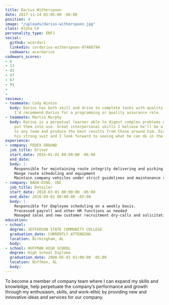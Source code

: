 ```yaml
---
title: Darius Witherspoon
date: 2017-11-14 02:05:00 -06:00
position: 4
image: "/uploads/darius-witherspoon.jpg"
class: Alpha C#
personality_type: ENFJ
social:
  github: wcordari
  linkedin: cordarius-witherspoon-97468794
  codewars: wcordarius
codewars_scores:
- 6
- 13
- 45
- 47
- 67
- 91
- 
- 
reviews:
- teammate: Cody Winton
  body: Darius has both skill and drive to complete tasks with quality and accuracy.
    I'd recommend Darius for a programming or quality assurance role.
- teammate: Martin Murphy
  body: Darius is a perpetual learner able to digest complex problems quickly and
    put them into use. Great interpersonal skills I believe he’ll be a valuable asset
    to any team and produce the best results from those around him. Diagnostics are
    his strong suit and I look forward to seeing what he can do in the wild.
experience:
- company: FEDEX GROUND
  job_title: Driver
  start_date: 2016-01-01 00:00:00 -06:00
  end_date: 
  body: |-
    Responsible for maintaining route integrity delivering and picking up at various customers in a timely and strictly scheduled manner in order to support the logistical and operational needs of each customer
    Mange route scheduling and equipment
    Maintain company vehicles under strict guidelines and maintenance schedules
- company: BADA-DING, INC
  job_title: Detailer
  start_date: 2010-03-01 00:00:00 -06:00
  end_date: 2016-09-01 00:00:00 -05:00
  body: |-
    Responsible for Employee scheduling on a weekly basis.
    Processed payroll and other HR functions as needed
    Managed sales and new customer recruitment dry-calls and solicitation Provided new employees a complete training package from customer standards to basic detailing and customer service skills.
education:
- school: 
  degree: JEFFERSON STATE COMMUNITY COLLEGE
  graduation_date: CURRENTLY ATTENDING
  location: Birmingham, AL
  body: 
- school: HUFFMAN HIGH SCHOOL
  degree: High School Diploma
  graduation_date: 2008-05-01 01:00:00 -05:00
  location: Huffman, AL
  body: 
---
```


To become a member of company team where I can expand my skills and
knowledge, help perpetuate the company’s performance and growth through my enthusiasm, skills, and work-ethic by providing new and innovative ideas and services for our company.